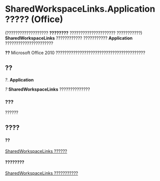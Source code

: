 
# SharedWorkspaceLinks.Application ????? (Office)

(??????????????????? **????????** ????????????????????? ???????????) **SharedWorkspaceLinks** ???????????? ??????????? **Application** ??????????????????????


 **??**  Microsoft Office 2010 ?????????????????????????????????????????


## ??

 _?_. **Application**

 _?_ **SharedWorkspaceLinks** ??????????????


### ???

??????


## ????


#### ??


[SharedWorkspaceLinks ??????](b226b376-9d8c-659a-9551-6341bbebed6f.md)
#### ????????


[SharedWorkspaceLinks ???????????](http://msdn.microsoft.com/library/49c747c3-fcf9-9452-a391-6062666c3205%28Office.15%29.aspx)